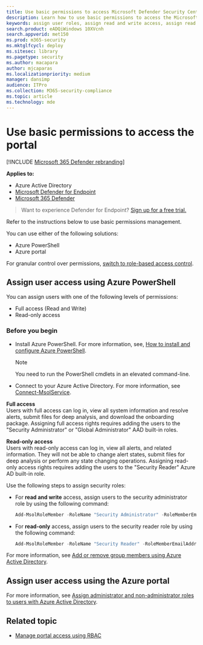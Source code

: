 ```yaml
---
title: Use basic permissions to access Microsoft Defender Security Center
description: Learn how to use basic permissions to access the Microsoft Defender for Endpoint portal.
keywords: assign user roles, assign read and write access, assign read only access, user, user roles, roles
search.product: eADQiWindows 10XVcnh
search.appverid: met150
ms.prod: m365-security
ms.mktglfcycl: deploy
ms.sitesec: library
ms.pagetype: security
ms.author: macapara
author: mjcaparas
ms.localizationpriority: medium
manager: dansimp
audience: ITPro
ms.collection: M365-security-compliance
ms.topic: article
ms.technology: mde
---
```


# Use basic permissions to access the portal

[!INCLUDE [Microsoft 365 Defender rebranding](../../includes/microsoft-defender.md)]

**Applies to:**
- Azure Active Directory
- [Microsoft Defender for Endpoint](https://go.microsoft.com/fwlink/?linkid=2154037)
- [Microsoft 365 Defender](https://go.microsoft.com/fwlink/?linkid=2118804)


> Want to experience Defender for Endpoint? [Sign up for a free trial.](https://www.microsoft.com/microsoft-365/windows/microsoft-defender-atp?ocid=docs-wdatp-basicaccess-abovefoldlink)

Refer to the instructions below to use basic permissions management.

You can use either of the following solutions:
- Azure PowerShell
- Azure portal

For granular control over permissions, [switch to role-based access control](rbac.md).

## Assign user access using Azure PowerShell

You can assign users with one of the following levels of permissions:
- Full access (Read and Write)
- Read-only access

### Before you begin

- Install Azure PowerShell. For more information, see, [How to install and configure Azure PowerShell](https://azure.microsoft.com/documentation/articles/powershell-install-configure/).<br>

    > [!NOTE]
    > You need to run the PowerShell cmdlets in an elevated command-line.


- Connect to your Azure Active Directory. For more information, see [Connect-MsolService](https://docs.microsoft.com/powershell/module/msonline/connect-msolservice?view=azureadps-1.0&preserve-view=true).

**Full access** <br>
Users with full access can log in, view all system information and resolve alerts, submit files for deep analysis, and download the onboarding package.
Assigning full access rights requires adding the users to the "Security Administrator" or "Global Administrator" AAD built-in roles.

**Read-only access** <br>
Users with read-only access can log in, view all alerts, and related information.
They will not be able to change alert states, submit files for deep analysis or perform any state changing operations.
Assigning read-only access rights requires adding the users to the "Security Reader" Azure AD built-in role.

Use the following steps to assign security roles:

- For **read and write** access, assign users to the security administrator role by using the following command:

  ```PowerShell
  Add-MsolRoleMember -RoleName "Security Administrator" -RoleMemberEmailAddress "secadmin@Contoso.onmicrosoft.com"
  ```
  
- For **read-only** access, assign users to the security reader role by using the following command:

  ```PowerShell
  Add-MsolRoleMember -RoleName "Security Reader" -RoleMemberEmailAddress "reader@Contoso.onmicrosoft.com"
  ```

For more information, see [Add or remove group members using Azure Active Directory](https://docs.microsoft.com/azure/active-directory/fundamentals/active-directory-groups-members-azure-portal).

## Assign user access using the Azure portal

For more information, see [Assign administrator and non-administrator roles to users with Azure Active Directory](https://docs.microsoft.com/azure/active-directory/fundamentals/active-directory-users-assign-role-azure-portal).

## Related topic

- [Manage portal access using RBAC](rbac.md)
